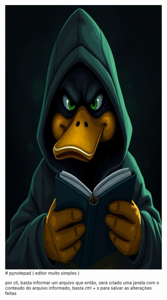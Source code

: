 <img src="img.png" alt='imagem de capa' style="width:100%; height: 850px;">
# pynotepad ( editor muito simples )

por cli, basta informar um arquivo que então, será criado uma janela com 
o conteudo do arquivo informado, basta *ctrl + s* para salvar as alterações 
feitas

